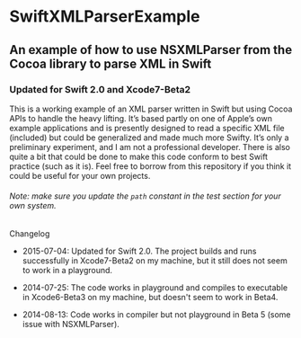 # SwiftXMLParserExample
## An example of how to use NSXMLParser from the Cocoa library to parse XML in Swift
### Updated for Swift 2.0 and Xcode7-Beta2

This is a working example of an XML parser written in Swift but using Cocoa APIs to handle the heavy lifting. It’s based partly on one of Apple’s own example applications and is presently designed to read a specific XML file (included) but could be generalized and made much more Swifty. It’s only a preliminary experiment, and I am not a professional developer. There is also quite a bit that could be done to make this code conform to best Swift practice (such as it is). Feel free to borrow from this repository if you think it could be useful for your own projects.

###### Note: make sure you update the `path` constant in the test section for your own system.

Changelog

- 2015-07-04: Updated for Swift 2.0. The project builds and runs successfully in Xcode7-Beta2 on my machine, but it still does not seem to work in a playground.

- 2014-07-25: The code works in playground and compiles to executable in Xcode6-Beta3 on my machine, but doesn't seem to work in Beta4.

- 2014-08-13: Code works in compiler but not playground in Beta 5 (some issue with NSXMLParser).
